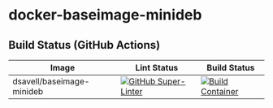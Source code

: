 # docker-baseimage-minideb

## Build Status (GitHub Actions)

| Image                     | Lint Status                                                                                                                                                              | Build Status                                                                                                                                                                                                         |
|---------------------------|--------------------------------------------------------------------------------------------------------------------------------------------------------------------------|----------------------------------------------------------------------------------------------------------------------------------------------------------------------------------------------------------------------|
| dsavell/baseimage-minideb | [![GitHub Super-Linter](https://github.com/dsavell/docker-baseimage-minideb/workflows/Build%20Container/badge.svg)](https://github.com/marketplace/actions/super-linter) | [![Build Container](https://github.com/dsavell/docker-baseimage-minideb/actions/workflows/build_container.yml/badge.svg)](https://github.com/dsavell/docker-baseimage-minideb/actions/workflows/build_container.yml) |
